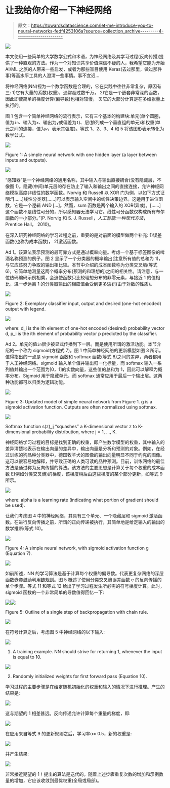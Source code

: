 # 让我给你介绍一下神经网络

> 原文：<https://towardsdatascience.com/let-me-introduce-you-to-neural-networks-fedf4253106a?source=collection_archive---------4----------------------->

![](img/8559340cf3c5bb80689b917f06205d75.png)

本文使用一些简单的大学数学公式和术语，为神经网络及其学习过程(反向传播)提供了一种直观的方法。作为一个对知识共享价值深信不疑的人，我希望它能为开始 AI/ML 之旅的人带来一些启发，或者为那些盲目使用 Keras(去过那里，做过那件事)等高水平工具的人澄清一些事情。事不宜迟…

将神经网络(NN)视为一个数学函数是合理的，它在实践中往往非常复杂，原因有三:
1)它有大量的系数(权重)，通常超过数千万，
2)它是一个嵌套非常深的函数，因此即使简单的梯度计算(偏导数)也相对较慢，
3)它的大部分计算是在多维张量上执行的。

图 1 包含一个简单神经网络的流行表示，它有三个基本的构建块:单元(单个圆圈，值为`in`、输入为`x`、输出为`y`或偏差为`1`)、层(排列成一个垂直组的单元)和权重(单元之间的连接，值为`w`，表示其强度)。等式 1、2、3、4 和 5 将该图形表示转化为数学公式。

![](img/8f97c2e14fa4e21ca2060321b67c92f2.png)

Figure 1: A simple neural network with one hidden layer (a layer between inputs and outputs).

![](img/f923b10833b29e6677dee19c0d01ad23.png)

“感知器”是一个神经网络的通用名称，其中输入与输出直接耦合(没有隐藏层，不像图 1)。隐藏(中间)单元层的存在防止了输入和输出之间的直接连接，允许神经网络模拟高度非线性的数学函数。Norvig 和 Russell 以 XOR 门为例，以如下方式证明:“[……]线性分类器[……]可以表示输入空间中的线性决策边界。这适用于进位函数，它是一个逻辑 AND […]。然而，sum 函数是两个输入的 XOR(异或)。[……]这个函数不是线性可分的，所以感知器无法学习它。线性可分函数仅构成所有布尔函数的一小部分。”(P. Norvig 和 S. J. Russell，*人工智能:一种现代方法*，Prentice Hall，
2010)。

在深入研究神经网络的学习过程之前，重要的是对前面的模型做两个补充:
1)误差函数(也称为成本函数)，
2)激活函数。

Ad 1。该算法表示预测的最可靠方式是通过概率向量。考虑一个基于标签图像的啤酒名称预测的例子。图 2 显示了一个分类器的概率输出(注意所有值的总和为 1)，与它应该努力争取的输出相比较。本节中介绍的成本函数称为分类交叉熵(等式 6)，它简单地测量这两个概率分布(预测的和理想的)之间的相关性。请注意，与一位热码编码示例相乘，会迫使函数只比较理想分布的非零元素，与接近 1 的值相比，进一步远离 1 的分类器输出的相应值会受到更多惩罚(由于对数的性质)。

![](img/d36efc466985fb2ac17bb956bc4ed680.png)

Figure 2: Exemplary classifier input, output and desired (one-hot encoded) output with legend.

![](img/8325bfde5ebc3b4bba5ba4cc3e06eb79.png)

where:
d_i is the ith element of one-hot encoded (desired) probability vector d,
p_i is the ith element of probability vector p predicted by the classifier.

Ad 2。单元的值`in`很少被显式传播到下一层。而是使用所谓的激活功能。本节介绍的一个称为 sigmoid(方程式 7)。图 1 中简单神经网络的更新模型如图 3 所示。值得指出的一点是 sigmoid 函数和 softmax 函数(等式 8)之间的差异，两者都用于人工神经网络。sigmoid 输入单个值并输出归一化标量，而 softmax 输入一系列值并输出一个范围为[0，1]的实数向量，这些值的总和为 1，因此可以解释为概率分布。Sigmoid 用于隐藏单元，而 softmax 通常应用于最后一个输出层。这两种功能都可以归类为逻辑功能。

![](img/845ac24dd82d6ceddc2264eb0825154d.png)

Figure 3: Updated model of simple neural network from Figure 1\. g is a sigmoid activation
function. Outputs are often normalized using softmax.

![](img/79e8cfe1db26901f1243698413140f70.png)

Softmax function s(z)_j “squashes” a K-dimensional vector z to K-dimensional probability distribution,
where j = 1, …, K.

神经网络学习过程的目标是找到正确的权重，即产生数学模型的权重，其中输入的差异清楚地表示在输出向量的差异中，输出向量是分析和预测的对象。例如，在经过训练的狗品种分类器中，德国牧羊犬的图像的输出向量明显不同于约克的图像。这可以很容易地解释，并导致正确的人类可读的品种预测。目前，训练网络的最佳方法是通过称为反向传播的算法。该方法的主要思想是计算关于每个权重的成本函数 E(例如分类交叉熵)的梯度，该梯度稍后由这些梯度的某个部分更新，如等式 9 所示。

![](img/a5a6068839d957fd7635b85e840c15a8.png)

where:
alpha is a learning rate (indicating what portion of gradient should be used).

让我们考虑图 4 中的神经网络，其具有三个单元、一个隐藏层和 sigmoid 激活函数。在进行反向传播之前，所谓的正向传递被执行，其简单地是给定输入的输出的数学推断(等式 10)。

![](img/97d329a61124b06135c7c4e01f2df8a0.png)

Figure 4: A simple neural network, with sigmoid activation function g (Equation 7).

![](img/cf720af605ea01bf500847ad7e667b02.png)

如前所述，NN 的学习算法是基于计算每个权重的偏导数。代表更复杂网络的深层函数嵌套鼓励利用[链规则](https://en.wikipedia.org/wiki/Chain_rule)。图 5 概述了使用分类交叉熵误差函数 e 的反向传播的单个步骤。等式 11 和等式 12 给出了学习过程发生所必需的符号梯度计算。此时，sigmoid 函数的一个非常简单的导数值得回忆一下:

![](img/b66b39d92afb3dee0fa3aff7cb1f69e1.png)![](img/b0da68c8fd9517b4d2a300a41558d949.png)

Figure 5: Outline of a single step of backpropagation with chain rule.

![](img/0d3666ab4babc8cd21a52056662e72a5.png)

在符号计算之后，考虑图 5 中神经网络的以下输入:

![](img/6afcd149e45e4db5e265489de5fef1c5.png)

1) A training example. NN should strive for returning 1, whenever the input is equal to 10.

![](img/eea1b381f7927a6797c9bd550341a92a.png)

2) Randomly initialized weights for first forward pass (Equation 10).

学习过程的主要步骤是在给定随机初始化的权重和输入的情况下进行推理。产生的结果是:

![](img/9b99a137e89e6ac488dea645bea0c18b.png)

这与期望的 1 相差甚远。反向传递允许计算每个重量的梯度，即:

![](img/18cda0e9e2be631cc54bf4faba45a5c7.png)

在应用来自等式 9 的更新规则之后，学习率α= 0.5，新的权重是:

![](img/eca3a4f918f6cb038c292df81ee54b6f.png)

并产生结果:

![](img/d18827013d2788dfb297ffd43febbe81.png)

非常接近期望的 1！提出的算法是迭代的。随着上述步骤重复次数的增加和示例数量的增加，它应该收敛到最优权重(全局或局部)。